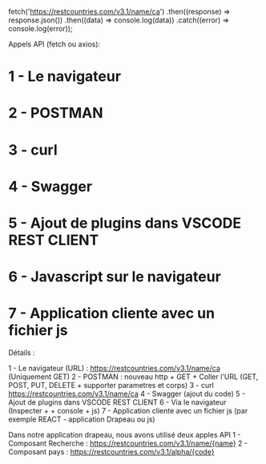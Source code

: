 fetch('https://restcountries.com/v3.1/name/ca')
            .then((response) => response.json())
            .then((data) => console.log(data))
            .catch((error) => console.log(error));
			

Appels API (fetch ou axios): 

# 1 - Le navigateur 
# 2 - POSTMAN
# 3 - curl
# 4 - Swagger
# 5 - Ajout de plugins dans VSCODE REST CLIENT
# 6 - Javascript sur le navigateur 
# 7 - Application cliente avec un fichier js 


Détails : 

1 - Le navigateur (URL) : https://restcountries.com/v3.1/name/ca (Uniquement GET)
2 - POSTMAN : nouveau http + GET + Coller l'URL (GET, POST, PUT, DELETE + supporter parametres et corps)
3 - curl https://restcountries.com/v3.1/name/ca
4 - Swagger (ajout du code)
5 - Ajout de plugins dans VSCODE REST CLIENT
6 - Via le navigateur (Inspecter + + console + js) 
7 - Application cliente avec un fichier js  (par exemple REACT - application Drapeau ou js)



Dans notre application drapeau, nous avons utilisé deux apples API 
1 - Composant Recherche : https://restcountries.com/v3.1/name/{name}
2 - Composant pays : https://restcountries.com/v3.1/alpha/{code}
